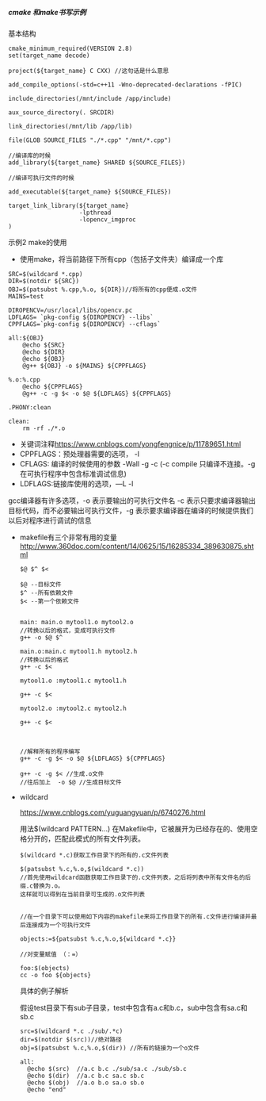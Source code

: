 ##### cmake 和make书写示例

基本结构

```
cmake_minimum_required(VERSION 2.8)
set(target_name decode)

project(${target_name} C CXX) //这句话是什么意思

add_compile_options(-std=c++11 -Wno-deprecated-declarations -fPIC)

include_directories(/mnt/include /app/include)

aux_source_directory(. SRCDIR)

link_directories(/mnt/lib /app/lib)

file(GLOB SOURCE_FILES "./*.cpp" "/mnt/*.cpp")

//编译库的时候
add_library(${target_name} SHARED ${SOURCE_FILES})

//编译可执行文件的时候

add_executable(${target_name} ${SOURCE_FILES})

target_link_library(${target_name}
					-lpthread
					-lopencv_imgproc
)

```





示例2 make的使用

- 使用make，将当前路径下所有cpp（包括子文件夹）编译成一个库

```
SRC=$(wildcard *.cpp)
DIR=$(notdir ${SRC})
OBJ=$(patsubst %.cpp,%.o, ${DIR})//将所有的cpp便成.o文件
MAINS=test

DIROPENCV=/usr/local/libs/opencv.pc
LDFLAGS= `pkg-config ${DIROPENCV} --libs`
CPPFLAGS=`pkg-config ${DIROPENCV} --cflags`

all:${OBJ}
	@echo ${SRC}
	@echo ${DIR}
	@echo ${OBJ}
	@g++ ${OBJ} -o ${MAINS} ${CPPFLAGS}
	
%.o:%.cpp
	@echo ${CPPFLAGS}
	@g++ -c -g $< -o $@ ${LDFLAGS} ${CPPFLAGS}
	
.PHONY:clean
	
clean:
	rm -rf ./*.o
```



- 关键词注释<https://www.cnblogs.com/yongfengnice/p/11789651.html>
- CPPFLAGS：预处理器需要的选项， -I
- CFLAGS: 编译的时候使用的参数 -Wall -g -c (-c compile 只编译不连接。-g 在可执行程序中包含标准调试信息)
- LDFLAGS:链接库使用的选项，—L -l



gcc编译器有许多选项，-o 表示要输出的可执行文件名 -c 表示只要求编译器输出目标代码，而不必要输出可执行文件，-g 表示要求编译器在编译的时候提供我们以后对程序进行调试的信息



- makefile有三个非常有用的变量<http://www.360doc.com/content/14/0625/15/16285334_389630875.shtml>

  

  ```
  $@ $^ $<
  
  $@ --目标文件
  $^ --所有依赖文件
  $< --第一个依赖文件
  
  
  main: main.o mytool1.o mytool2.o 
  //转换以后的格式，变成可执行文件
  g++ -o $@ $^
  
  main.o:main.c mytool1.h mytool2.h
  //转换以后的格式
  g++ -c $<
  
  mytool1.o :mytool1.c mytool1.h
  
  g++ -c $<
  
  mytool2.o :mytool2.c mytool2.h
  
  g++ -c $<
  
  
  
  //解释所有的程序编写
  g++ -c -g $< -o $@ ${LDFLAGS} ${CPPFLAGS}
  
  g++ -c -g $< //生成.o文件
  //往后加上  -o $@ //生成目标文件
  
  ```

  



- wildcard

  <https://www.cnblogs.com/yuguangyuan/p/6740276.html>

  用法$(wildcard PATTERN…) 在Makefile中，它被展开为已经存在的、使用空格分开的，匹配此模式的所有文件列表。

  ```
  $(wildcard *.c)获取工作目录下的所有的.c文件列表
  
  $(patsubst %.c,%.o,$(wildcard *.c))
  //首先使用wildcard函数获取工作目录下的.c文件列表，之后将列表中所有文件名的后缀.c替换为.o。
  这样就可以得到在当前目录可生成的.o文件列表
  
  
  //在一个目录下可以使用如下内容的makefile来将工作目录下的所有.c文件进行编译并最后连接成为一个可执行文件
  
  objects:=${patsubst %.c,%.o,${wildcard *.c}}
  
  //对变量赋值 （：=）
  
  foo:$(objects)
  cc -o foo ${objects}
  ```

  

  具体的例子解析

  假设test目录下有sub子目录，test中包含有a.c和b.c，sub中包含有sa.c和sb.c

  

  ```
  src=$(wildcard *.c ./sub/.*c)
  dir=$(notdir $(src))//绝对路径
  obj=$(patsubst %.c,%.o,$(dir)) //所有的链接为一个o文件
  
  all:
  	@echo $(src)  //a.c b.c ./sub/sa.c ./sub/sb.c
  	@echo $(dir)  //a.c b.c sa.c sb.c
  	@echo $(obj)  //a.o b.o sa.o sb.o
  	@echo "end"
  
  
  
  ```

  

  

  

  

  

  

  

  

  

  

  







